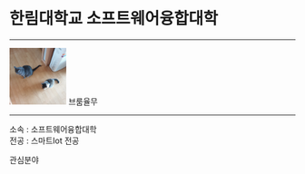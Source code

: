 # 한림대학교 소프트웨어융합대학
----
<img src=KakaoTalk_20210922_174319664_06.jpg height=100 width=100>
브룸율무

---

소속 : 소프트웨어융합대학  
전공 : 스마트Iot 전공  

관심분야
